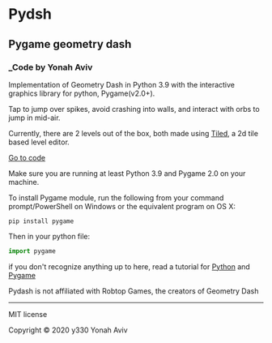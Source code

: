 # Pydsh
## Pygame geometry dash
### _Code by Yonah Aviv
Implementation of Geometry Dash in Python 3.9 with the interactive graphics library for python, Pygame(v2.0+).

Tap to jump over spikes, avoid crashing into walls, and interact with orbs to jump in mid-air.


Currently, there are 2 levels out of the box, both made using [Tiled](https://www.mapeditor.org/), a 2d tile based level editor.

[Go to code](/main.py)

Make sure you are running at least Python 3.9 and Pygame 2.0 on your machine.

To install Pygame module, run the following from your command prompt/PowerShell on Windows or the equivalent program on OS X:
```
pip install pygame
```

Then in your python file:
```python
import pygame
```
if you don't recognize anything up to here, read a tutorial for [Python](https://coderslegacy.com/python/learning-the-basics/) and [Pygame](https://coderslegacy.com/python/python-pygame-tutorial/) 


  


  
  

Pydash is not affiliated with Robtop Games, the creators of Geometry Dash


  

------
MIT license

Copyright ©  2020 y330 Yonah Aviv
